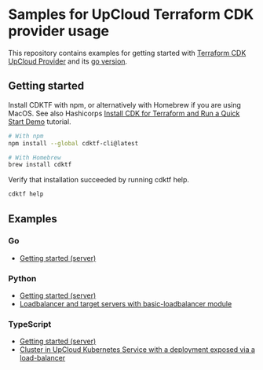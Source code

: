 # Samples for UpCloud Terraform CDK provider usage

This repository contains examples for getting started with [Terraform CDK UpCloud Provider](https://github.com/cdktf/cdktf-provider-upcloud) and its [go version](https://github.com/cdktf/cdktf-provider-upcloud-go).

## Getting started

Install CDKTF with npm, or alternatively with Homebrew if you are using MacOS. See also Hashicorps [Install CDK for Terraform and Run a Quick Start Demo](https://learn.hashicorp.com/tutorials/terraform/cdktf-install?in=terraform/cdktf) tutorial. 

```sh
# With npm
npm install --global cdktf-cli@latest

# With Homebrew
brew install cdktf
```

Verify that installation succeeded by running cdktf help.

```sh
cdktf help
```

## Examples

### Go

- [Getting started (server)](./go/upcloud-server/README.md)

### Python

- [Getting started (server)](./python/upcloud-server/README.md)
- [Loadbalancer and target servers with basic-loadbalancer module](./python/upcloud-loadbalancer-module/README.md)

### TypeScript

- [Getting started (server)](./typescript/upcloud-server/README.md)
- [Cluster in UpCloud Kubernetes Service with a deployment exposed via a load-balancer](./typescript/upcloud-kubernetes-service/README.md)

